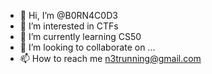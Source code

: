 - 👋 Hi, I’m @B0RN4C0D3
- 👀 I’m interested in CTFs
- 🌱 I’m currently learning CS50
- 💞️ I’m looking to collaborate on ...
- 📫 How to reach me n3trunning@gmail.com

<!---
B0RN4C0D3/B0RN4C0D3 is a ✨ special ✨ repository because its `README.md` (this file) appears on your GitHub profile.
You can click the Preview link to take a look at your changes.
--->
